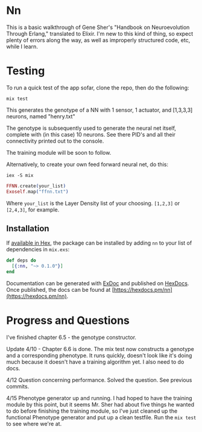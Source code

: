 # Nn
This is a basic walkthrough of Gene Sher's "Handbook on Neuroevolution
Through Erlang," translated to Elixir. I'm new to this kind of thing, 
so expect plenty of errors along the way, as well as improperly structured
code, etc, while I learn. 


# Testing

To run a quick test of the app sofar, clone the repo, then do the following:

`mix test`

This generates the genotype of a NN with 1 sensor, 1 actuator, and [1,3,3,3]
neurons, named "henry.txt"

The genotype is subsequently used to generate the neural net itself, complete
with (in this case) 10 neurons. See there PID's and all their connectivity 
printed out to the console. 

The training module will be soon to follow.

Alternatively, to create your own feed forward neural net, do this:

`iex -S mix`
``` elixir
FFNN.create(your_list)
Exoself.map("ffnn.txt")
```

Where `your_list` is the Layer Density list of your choosing. `[1,2,3]` or
`[2,4,3]`, for example. 

## Installation

If [available in Hex](https://hex.pm/docs/publish), the package can be installed
by adding `nn` to your list of dependencies in `mix.exs`:

```elixir
def deps do
  [{:nn, "~> 0.1.0"}]
end
```

Documentation can be generated with [ExDoc](https://github.com/elixir-lang/ex_doc)
and published on [HexDocs](https://hexdocs.pm). Once published, the docs can
be found at [https://hexdocs.pm/nn](https://hexdocs.pm/nn).

# Progress and Questions

I've finished chapter 6.5 - the genotype constructor. 

Update 4/10 - Chapter 6.6 is done. The mix test now constructs a genotype and a 
corresponding phenotype. It runs quickly, doesn't look like it's doing much
because it doesn't have a training algorithm yet. I also need to do docs.

4/12 Question concerning performance.
Solved the question. See previous commits.

4/15 Phenotype generator up and running.
I had hoped to have the training module by this point, but it seems Mr. Sher
had about five things he wanted to do before finishing the training module,
so I've just cleaned up the functional Phenotype generator and put up a clean
testfile. Run the `mix test` to see where we're at.
#
